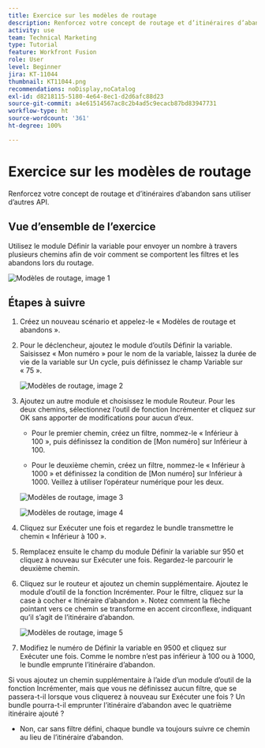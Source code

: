 ```yaml
---
title: Exercice sur les modèles de routage
description: Renforcez votre concept de routage et d’itinéraires d’abandon sans utiliser d’autres API.
activity: use
team: Technical Marketing
type: Tutorial
feature: Workfront Fusion
role: User
level: Beginner
jira: KT-11044
thumbnail: KT11044.png
recommendations: noDisplay,noCatalog
exl-id: d8218115-5180-4e64-8ec1-d2d6afc88d23
source-git-commit: a4e61514567ac8c2b4ad5c9ecacb87bd83947731
workflow-type: ht
source-wordcount: '361'
ht-degree: 100%

---
```


# Exercice sur les modèles de routage

Renforcez votre concept de routage et d’itinéraires d’abandon sans utiliser d’autres API.

## Vue d’ensemble de l’exercice

Utilisez le module Définir la variable pour envoyer un nombre à travers plusieurs chemins afin de voir comment se comportent les filtres et les abandons lors du routage.

![Modèles de routage, image 1](../12-exercises/assets/routing-patterns-walkthrough-1.png)

## Étapes à suivre

1. Créez un nouveau scénario et appelez-le « Modèles de routage et abandons ».
1. Pour le déclencheur, ajoutez le module d’outils Définir la variable. Saisissez « Mon numéro » pour le nom de la variable, laissez la durée de vie de la variable sur Un cycle, puis définissez le champ Variable sur « 75 ».

   ![Modèles de routage, image 2](../12-exercises/assets/routing-patterns-walkthrough-2.png)

1. Ajoutez un autre module et choisissez le module Routeur. Pour les deux chemins, sélectionnez l’outil de fonction Incrémenter et cliquez sur OK sans apporter de modifications pour aucun d’eux.

   + Pour le premier chemin, créez un filtre, nommez-le « Inférieur à 100 », puis définissez la condition de [Mon numéro] sur Inférieur à 100.

   + Pour le deuxième chemin, créez un filtre, nommez-le « Inférieur à 1000 » et définissez la condition de [Mon numéro] sur Inférieur à 1000. Veillez à utiliser l’opérateur numérique pour les deux.

   ![Modèles de routage, image 3](../12-exercises/assets/routing-patterns-walkthrough-3.png)

   ![Modèles de routage, image 4](../12-exercises/assets/routing-patterns-walkthrough-4.png)

1. Cliquez sur Exécuter une fois et regardez le bundle transmettre le chemin « Inférieur à 100 ».
1. Remplacez ensuite le champ du module Définir la variable sur 950 et cliquez à nouveau sur Exécuter une fois. Regardez-le parcourir le deuxième chemin.
1. Cliquez sur le routeur et ajoutez un chemin supplémentaire. Ajoutez le module d’outil de la fonction Incrémenter. Pour le filtre, cliquez sur la case à cocher « Itinéraire d’abandon ». Notez comment la flèche pointant vers ce chemin se transforme en accent circonflexe, indiquant qu’il s’agit de l’itinéraire d’abandon.

   ![Modèles de routage, image 5](../12-exercises/assets/routing-patterns-walkthrough-5.png)

1. Modifiez le numéro de Définir la variable en 9500 et cliquez sur Exécuter une fois. Comme le nombre n’est pas inférieur à 100 ou à 1000, le bundle emprunte l’itinéraire d’abandon.

Si vous ajoutez un chemin supplémentaire à l’aide d’un module d’outil de la fonction Incrémenter, mais que vous ne définissez aucun filtre, que se passera-t-il lorsque vous cliquerez à nouveau sur Exécuter une fois ? Un bundle pourra-t-il emprunter l’itinéraire d’abandon avec le quatrième itinéraire ajouté ?

+ Non, car sans filtre défini, chaque bundle va toujours suivre ce chemin au lieu de l’itinéraire d’abandon.
